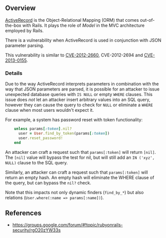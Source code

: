 ## Overview
[ActiveRecord](https://rubygems.org/gems/activerecord/) is the Object-Relational Mapping (ORM) that comes out-of-the-box with Rails. It plays the role of _Model_ in the MVC architecture employed by Rails.

There is a vulnerability when ActiveRecord is used in conjunction with JSON parameter parsing. 

This vulnerability is similar to [CVE-2012-2660](https://snyk.io/vuln/SNYK-RUBY-ACTIVERECORD-20030), CVE-2012-2694 and [CVE-2013-0155](https://snyk.io/vuln/SNYK-RUBY-ACTIVERECORD-20046).

### Details
Due to the way ActiveRecord interprets parameters in combination with the way that JSON parameters are parsed, it is possible for an attacker to issue unexpected database queries with `IS NULL` or empty `WHERE` clauses. This issue does *not* let an attacker insert arbitrary values into an SQL query, however they can cause the query to check for `NULL` or eliminate a `WHERE` clause when most users wouldn't expect it.

For example, a system has password reset with token functionality:

```ruby
    unless params[:token].nil?
      user = User.find_by_token(params[:token])
      user.reset_password!
    end
```

An attacker can craft a request such that `params[:token]` will return `[nil]`.  The `[nil]` value will bypass the test for nil, but will still add an `IN ('xyz', NULL)` clause to the SQL query.

Similarly, an attacker can craft a request such that `params[:token]` will return an empty hash.  An empty hash will eliminate the WHERE clause of the query, but can bypass the `nil?` check.

Note that this impacts not only dynamic finders (`find_by_*`) but also relations (`User.where(:name => params[:name])`).

## References
- https://groups.google.com/forum/#!topic/rubyonrails-security/rgO20zYW33s
